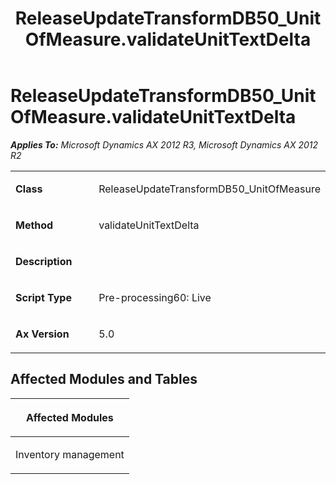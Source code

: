 ﻿---
title: ReleaseUpdateTransformDB50_UnitOfMeasure.validateUnitTextDelta
TOCTitle: ReleaseUpdateTransformDB50_UnitOfMeasure.validateUnitTextDelta
ms:assetid: b9a641da-db5d-e125-34a2-9bcd58470fd8
ms:mtpsurl: https://msdn.microsoft.com/en-us/library/JJ737116(v=AX.60)
ms:contentKeyID: 49710797
ms.date: 05/18/2015
mtps_version: v=AX.60
---

# ReleaseUpdateTransformDB50\_UnitOfMeasure.validateUnitTextDelta 


_**Applies To:** Microsoft Dynamics AX 2012 R3, Microsoft Dynamics AX 2012 R2_

<table>
<colgroup>
<col style="width: 50%" />
<col style="width: 50%" />
</colgroup>
<tbody>
<tr class="odd">
<td><p><strong>Class</strong></p></td>
<td><p>ReleaseUpdateTransformDB50_UnitOfMeasure</p></td>
</tr>
<tr class="even">
<td><p><strong>Method</strong></p></td>
<td><p>validateUnitTextDelta</p></td>
</tr>
<tr class="odd">
<td><p><strong>Description</strong></p></td>
<td><p></p></td>
</tr>
<tr class="even">
<td><p><strong>Script Type</strong></p></td>
<td><p>Pre-processing60: Live</p></td>
</tr>
<tr class="odd">
<td><p><strong>Ax Version</strong></p></td>
<td><p>5.0</p></td>
</tr>
</tbody>
</table>


## Affected Modules and Tables

<table>
<colgroup>
<col style="width: 100%" />
</colgroup>
<thead>
<tr class="header">
<th><p>Affected Modules</p></th>
</tr>
</thead>
<tbody>
<tr class="odd">
<td><p>Inventory management</p></td>
</tr>
</tbody>
</table>

  


